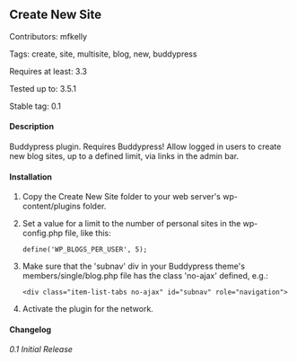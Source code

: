 ## Create New Site

Contributors: mfkelly

Tags: create, site, multisite, blog, new, buddypress

Requires at least: 3.3

Tested up to: 3.5.1

Stable tag: 0.1

#### Description

Buddypress plugin. Requires Buddypress!
Allow logged in users to create new blog sites, up to a defined limit, via links in the admin bar.

#### Installation

1. Copy the Create New Site folder to your web server's wp-content/plugins folder.

2. Set a value for a limit to the number of personal sites in the wp-config.php file, like this: 



    `define('WP_BLOGS_PER_USER', 5);`

3. Make sure that the 'subnav' div in your Buddypress theme's members/single/blog.php file has the class 'no-ajax' defined, e.g.:

    `<div class="item-list-tabs no-ajax" id="subnav" role="navigation">`

4. Activate the plugin for the network.

#### Changelog

*0.1 Initial Release*